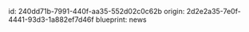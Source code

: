 id: 240dd71b-7991-440f-aa35-552d02c0c62b
origin: 2d2e2a35-7e0f-4441-93d3-1a882ef7d46f
blueprint: news
